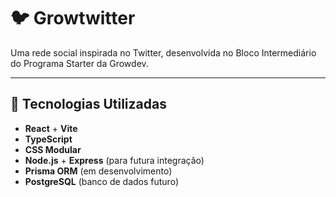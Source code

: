 # 🐦 Growtwitter

Uma rede social inspirada no Twitter, desenvolvida no Bloco Intermediário do Programa Starter da Growdev.

---

## 🚀 Tecnologias Utilizadas

- **React** + **Vite**
- **TypeScript**
- **CSS Modular**
- **Node.js** + **Express** (para futura integração)
- **Prisma ORM** (em desenvolvimento)
- **PostgreSQL** (banco de dados futuro)
